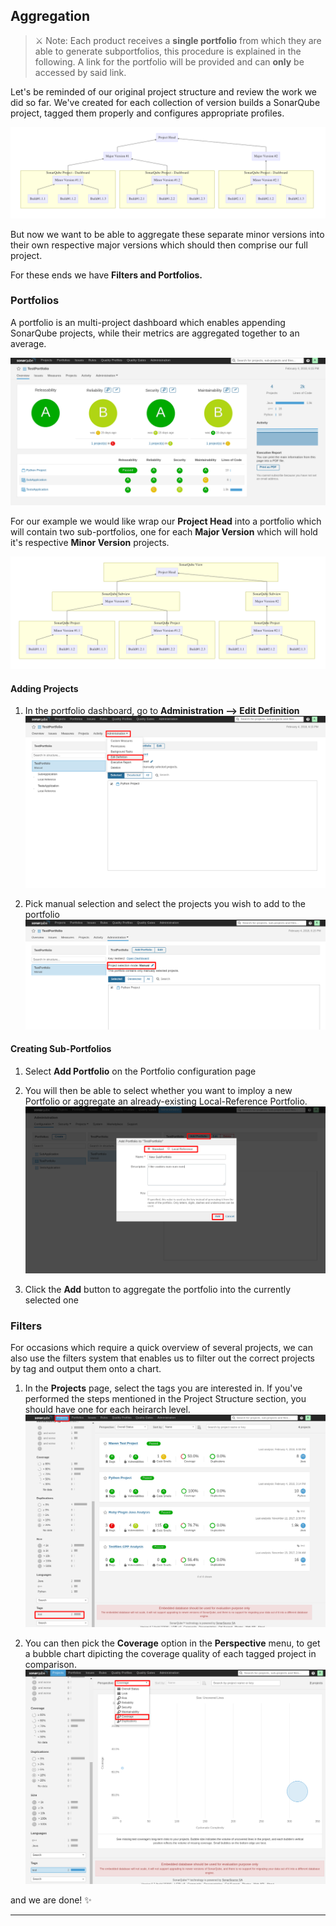## Aggregation

> ⚔ Note: Each product receives a **single portfolio** from which they are able to generate subportfolios, this procedure is explained in the following. A link for the portfolio will be provided and can **only** be accessed by said link.

Let's be reminded of our original project structure and review the work we did so far. We've created for each collection of version builds a SonarQube project, tagged them properly and configures appropriate profiles.

![Dashboard Structure](../res/dashboard-structure.mm.png)

But now we want to be able to aggregate these separate minor versions into their own respective major versions which should then comprise our full project.

For these ends we have **Filters and Portfolios.**

### Portfolios

A portfolio is an multi-project dashboard which enables appending SonarQube projects, while their metrics are aggregated together to an average.

![View Dashboard](../res/view-dashboard.png)

For our example we would like wrap our **Project Head** into a portfolio which will contain two sub-portfolios, one for each **Major Version** which will hold it's respective **Minor Version** projects.

![Views Structure](../res/views-structure.mm.png)

#### Adding Projects

1. In the portfolio dashboard, go to **Administration --> Edit Definition**
![Edit view](../res/views-configuration.png)

2. Pick manual selection and select the projects you wish to add to the portfolio
![Select projects](../res/views-add-projects.png)

#### Creating Sub-Portfolios

1. Select **Add Portfolio** on the Portfolio configuration page

2. You will then be able to select whether you want to imploy a new Portfolio or aggregate an already-existing Local-Reference Portfolio.
![Add subportfolio](../res/views-add-subview.png)

3. Click the **Add** button to aggregate the portfolio into the currently selected one

### Filters

For occasions which require a quick overview of several projects, we can also use the filters system that enables us to filter out the correct projects by tag and output them onto a chart.

1. In the **Projects** page, select the tags you are interested in. If you've performed the steps mentioned in the Project Structure section, you should have one for each heirarch level.
![Select tags](../res/filters-select-tag.png)

2. You can then pick the **Coverage** option in the **Perspective** menu, to get a bubble chart dipicting the coverage quality of each tagged project in comparison.
![Coverage bubble chart](../res/filters-coverage-bubbles.png)

and we are done! ✨

----
